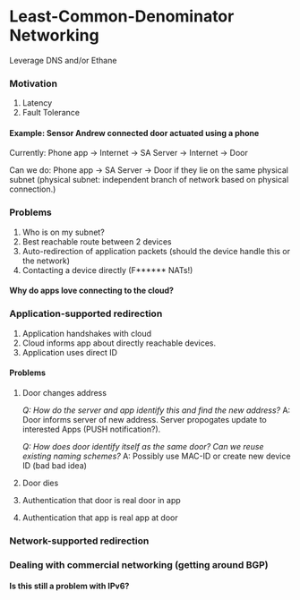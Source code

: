# Least-Common-Denominator Networking

Leverage DNS and/or Ethane

### Motivation

1. Latency
2. Fault Tolerance

#### Example: Sensor Andrew connected door actuated using a phone

Currently: 
Phone app -> Internet -> SA Server -> Internet -> Door

Can we do: Phone app -> SA Server -> Door if they lie on the same physical subnet (physical subnet: independent branch of network based on physical connection.)

### Problems

1. Who is on my subnet?
2. Best reachable route between 2 devices
3. Auto-redirection of application packets (should the device handle this or the network)
4. Contacting a device directly (F****** NATs!)

#### Why do apps love connecting to the cloud?

### Application-supported redirection

1. Application handshakes with cloud
2. Cloud informs app about directly reachable devices.
3. Application uses direct ID

#### Problems

1. Door changes address

	*Q: How do the server and app identify this and find the new address?*
	A: Door informs server of new address. Server propogates update to interested Apps (PUSH notification?).
	
	*Q: How does door identify itself as the same door? Can we reuse existing naming schemes?*
	A: Possibly use MAC-ID or create new device ID (bad bad idea)
	
2. Door dies
3. Authentication that door is real door in app
4. Authentication that app is real app at door

### Network-supported redirection


### Dealing with commercial networking (getting around BGP)

#### Is this still a problem with IPv6?